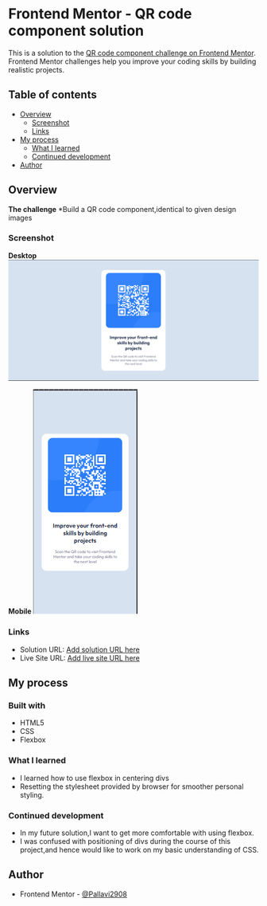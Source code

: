 # Frontend Mentor - QR code component solution

This is a solution to the [QR code component challenge on Frontend Mentor](https://www.frontendmentor.io/challenges/qr-code-component-iux_sIO_H). Frontend Mentor challenges help you improve your coding skills by building realistic projects. 

## Table of contents

- [Overview](#overview)
  - [Screenshot](#screenshot)
  - [Links](#links)
- [My process](#my-process)
  - [What I learned](#what-i-learned)
  - [Continued development](#continued-development)
- [Author](#author)



## Overview
**The challenge**
  *Build a QR code component,identical to given design images

### Screenshot
**Desktop**
![desktop version](desktop.png)

**Mobile**
![mobile version](mobile.png)

### Links

- Solution URL: [Add solution URL here](https://your-solution-url.com)
- Live Site URL: [Add live site URL here](https://your-live-site-url.com)

## My process

### Built with

- HTML5
- CSS
- Flexbox


### What I learned

* I learned how to use flexbox in centering divs
* Resetting the stylesheet provided by browser for smoother personal styling.


### Continued development

- In my future solution,I want to get more comfortable with using flexbox.
- I was confused with positioning of divs during the course of this project,and hence would like to work on my basic understanding of CSS.


## Author

- Frontend Mentor - [@Pallavi2908](https://www.frontendmentor.io/profile/Pallavi2908)




